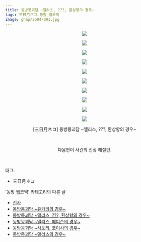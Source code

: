 ```yaml
---
title: 동방몽괴담 ~앨리스, ???, 환상향의 경우~
tags: 三日月ネコ 동방_웹코믹
image: ghap/2604/001.jpg
---
```

<div class="article">
<p style="text-align: center; clear: none; float: none;"><img src="{{ site.nasurl }}/ghap/2604/001.jpg"/></p>
<p style="text-align: center; clear: none; float: none;"><img src="{{ site.nasurl }}/ghap/2604/002.jpg"/></p>
<p style="text-align: center; clear: none; float: none;"><img src="{{ site.nasurl }}/ghap/2604/003.jpg"/></p>
<p style="text-align: center; clear: none; float: none;"><img src="{{ site.nasurl }}/ghap/2604/004.jpg"/></p>
<p style="text-align: center; clear: none; float: none;"><img src="{{ site.nasurl }}/ghap/2604/005.jpg"/></p>
<p style="text-align: center; clear: none; float: none;"><img src="{{ site.nasurl }}/ghap/2604/006.jpg"/></p>
<p style="text-align: center; clear: none; float: none;"><img src="{{ site.nasurl }}/ghap/2604/007.jpg"/></p>
<p style="text-align: center; clear: none; float: none;"><img src="{{ site.nasurl }}/ghap/2604/008.jpg"/></p>
<p style="text-align: center; clear: none; float: none;"><img src="{{ site.nasurl }}/ghap/2604/009.jpg"/></p>
<p style="text-align: center; clear: none; float: none;"><img src="{{ site.nasurl }}/ghap/2604/010.jpg"/></p>
<p style="text-align: center; clear: none; float: none;">[三日月ネコ] 동방몽괴담 ~앨리스, ???, 환상향의 경우~</p>
<p style="text-align: center; clear: none; float: none;"><br/></p>
<p style="text-align: center; clear: none; float: none;">다음편이 사건의 진상 해설편.</p>
<p><br/></p>
</div><div class="tagTrail">
<p>태그: </p>
<ul>
<li>三日月ネコ</li>
</ul>
</div><div class="another">
<p>'동방 웹코믹' 카테고리의 다른 글</p>
<ul>
<li><a href="/2016-10-16-ghap_2614">신사</a></li>
<li><a href="/2016-10-15-ghap_2605">동방몽괴담 ~유카리의 경우~</a></li>
<li><a href="/2016-10-15-ghap_2604">동방몽괴담 ~앨리스, ???, 환상향의 경우~</a></li>
<li><a href="/2016-10-15-ghap_2603">동방몽괴담 ~앨리스, 메디슨의 경우~</a></li>
<li><a href="/2016-10-15-ghap_2602">동방몽괴담 ~사토리, 코이시의 경우~</a></li>
<li><a href="/2016-10-15-ghap_2601">동방몽괴담 ~앨리스의 경우~</a></li>
</ul>
</div><div class="cb_module cb_fluid">
<div class="cb_wrt cb_profile">
</div><!-- commentList close -->
</div>